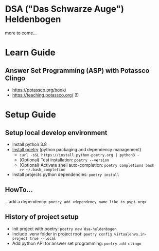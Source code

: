 # DSA ("Das Schwarze Auge") Heldenbogen

more to come...

# Learn Guide

## Answer Set Programming (ASP) with Potassco Clingo
* https://potassco.org/book/
* https://teaching.potassco.org/ (!)

# Setup Guide

## Setup local develop environment

* Install python 3.8
* [Install poetry](https://python-poetry.org/docs/#installing-with-the-official-installer) (python packaging and dependency management)
  * `curl -sSL https://install.python-poetry.org | python3 -`
  * (Optional) Test installation: `poetry --version`
  * (Optional) Activate shell auto-completion: `poetry completions bash >> ~/.bash_completion`
* Install projects python dependencies: `poetry install`

## HowTo...

...add a dependency: `poetry add <dependency_name_like_in_pypi.org>`

## History of project setup

* Init project with poetry: `poetry new dsa-heldenbogen`
* Include .venv folder in project root: `poetry config virtualenvs.in-project true --local`
* Add python API for answer set programming: `poetry add clingo`
